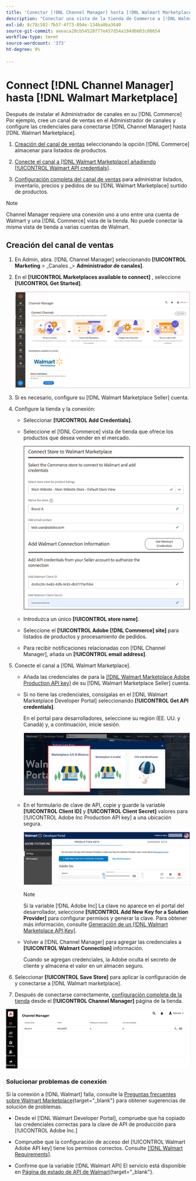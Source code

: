 ```yaml
---
title: 'Conectar [!DNL Channel Manager] hasta [!DNL Walmart Marketplace]'
description: "Conectar una vista de la tienda de Commerce a [!DNL Walmart Marketplace] crear el canal de ventas para administrar las listas de productos de Commerce, el inventario, el precio y los pedidos de ventas de Walmart Marketplace."
exl-id: 8c78c582-7b57-4f73-894e-134ba0ba3640
source-git-commit: aeeaca20cb54528f77e457d54a194d6603c08654
workflow-type: tm+mt
source-wordcount: '373'
ht-degree: 0%

---
```


# Connect [!DNL Channel Manager] hasta [!DNL Walmart Marketplace]

Después de instalar el Administrador de canales en su [!DNL Commerce] Por ejemplo, cree un canal de ventas en el Administrador de canales y configure las credenciales para conectarse [!DNL Channel Manager] hasta [!DNL Walmart Marketplace].

1. [Creación del canal de ventas](#create-the-sales-channel) seleccionando la opción [!DNL Commerce] almacenar para listados de productos.

1. [Conecte el canal a [!DNL Walmart Marketplace] añadiendo [!UICONTROL Walmart API credentials]](#connect-the-channel-to-walmart-marketplace).

1. [Configuración completa del canal de ventas](#complete-sales-channel-store-setup) para administrar listados, inventario, precios y pedidos de su [!DNL Walmart Marketplace] surtido de productos.

>[!NOTE]
>
>Channel Manager requiere una conexión uno a uno entre una cuenta de Walmart y una [!DNL Commerce] vista de la tienda. No puede conectar la misma vista de tienda a varias cuentas de Walmart.

## Creación del canal de ventas

1. En Admin, abra. [!DNL Channel Manager] seleccionando **[!UICONTROL Marketing** > _Canales _> **Administrador de canales]**.

1. En el **[!UICONTROL Marketplaces available to connect]** , seleccione **[!UICONTROL Get Started]**.

   ![Conectar nuevo [!DNL Walmart] almacenar en [!DNL Channel Manager]](assets/channel-manager-home.png)

1. Si es necesario, configure su [!DNL Walmart Marketplace Seller] cuenta.

1. Configure la tienda y la conexión:

   - Seleccionar **[!UICONTROL Add Credentials]**.

   - Seleccione el [!DNL Commerce] vista de tienda que ofrece los productos que desea vender en el mercado.

      ![Configurar conexión entre [!DNL Commerce] y [!DNL Walmart Marketplace] de [!DNL Channel Manager]](assets/configure-commerce-to-marketplace-connection.png)

   - Introduzca un único **[!UICONTROL store name]**.

   - Seleccione el **[!UICONTROL Adobe [!DNL Commerce] site]** para listados de productos y procesamiento de pedidos.

   - Para recibir notificaciones relacionadas con [!DNL Channel Manager], añada un **[!UICONTROL email address]**.

1. Conecte el canal a [!DNL Walmart Marketplace].

   - Añada las credenciales de para la [[!DNL Walmart Marketplace Adobe Production API key]](walmart-requirements.md#generate-a-walmart-marketplace-production-api-key) de su [!DNL Walmart Marketplace Seller] cuenta.

   - Si no tiene las credenciales, consígalas en el [!DNL Walmart Marketplace Developer Portal] seleccionando **[!UICONTROL Get API credentials]**.

      En el portal para desarrolladores, seleccione su región (EE. UU. y Canadá) y, a continuación, inicie sesión.

      ![[!DNL Walmart Marketplace] inicio de sesión de cuenta](assets/walmart-marketplace-login-page.png)

   - En el formulario de clave de API, copie y guarde la variable **[!UICONTROL Client ID]** y **[!UICONTROL Client Secret]** valores para [!UICONTROL Adobe Inc Production API key] a una ubicación segura.

      ![[!DNL Walmart Marketplace API key] página de configuración](assets/walmart-api-key-management-form.png)

      >[!NOTE]
      >
      >Si la variable [!DNL Adobe Inc] La clave no aparece en el portal del desarrollador, seleccione **[!UICONTROL Add New Key for a Solution Provider]** para configurar permisos y generar la clave. Para obtener más información, consulte [Generación de un [!DNL Walmart Marketplace API Key]](walmart-requirements.md#generate-a-walmart-marketplace-api-key).

   - Volver a [!DNL Channel Manager] para agregar las credenciales a **[!UICONTROL Walmart Connection]** información.

      Cuando se agregan credenciales, la Adobe oculta el secreto de cliente y almacena el valor en un almacén seguro.

1. Seleccionar **[!UICONTROL Save Store]** para aplicar la configuración de y conectarse a [!DNL Walmart marketplace].

1. Después de conectarse correctamente, [configuración completa de la tienda](complete-sales-channel-store-setup.md) desde el **[!UICONTROL Channel Manager]** página de la tienda.

![Configurar la primera tienda](assets/channel-manager-setup-first-store.png)

### Solucionar problemas de conexión

Si la conexión a [!DNL Walmart] falla, consulte la [Preguntas frecuentes sobre Walmart Marketplace](https://developer.walmart.com/faq/us/faq-auth/){target="_blank"} para obtener sugerencias de solución de problemas.

- Desde el [!DNL Walmart Developer Portal], compruebe que ha copiado las credenciales correctas para la clave de API de producción para [!UICONTROL Adobe Inc.]

- Compruebe que la configuración de acceso del [!UICONTROL Walmart Adobe API key] tiene los permisos correctos. Consulte [[!DNL Walmart Requirements]](walmart-requirements.md##generate-a-walmart-marketplace-api-key).

- Confirme que la variable [!DNL Walmart API] El servicio está disponible en [Página de estado de API de Walmart](https://developer.walmart.com/us/whats-new/new-api-status-information-now-available/){target="_blank"}.
